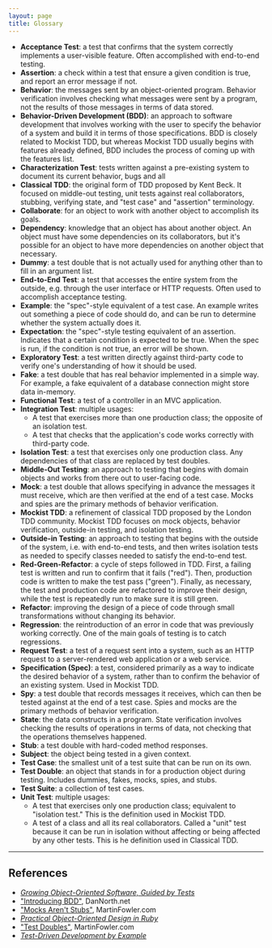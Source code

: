 ```yaml
---
layout: page
title: Glossary
---
```


* **Acceptance Test**: a test that confirms that the system correctly implements a user-visible feature. Often accomplished with end-to-end testing.
* **Assertion**: a check within a test that ensure a given condition is true, and report an error message if not.
* **Behavior**: the messages sent by an object-oriented program. Behavior verification involves checking what messages were sent by a program, not the results of those messages in terms of data stored.
* **Behavior-Driven Development (BDD)**: an approach to software development that involves working with the user to specify the behavior of a system and build it in terms of those specifications. BDD is closely related to Mockist TDD, but whereas Mockist TDD usually begins with features already defined, BDD includes the process of coming up with the features list.
* **Characterization Test**: tests written against a pre-existing system to document its current behavior, bugs and all
* **Classical TDD**: the original form of TDD proposed by Kent Beck. It focused on middle-out testing, unit tests against real collaborators, stubbing, verifying state, and "test case" and "assertion" terminology.
* **Collaborate**: for an object to work with another object to accomplish its goals.
* **Dependency**: knowledge that an object has about another object. An object must have some dependencies on its collaborators, but it's possible for an object to have more dependencies on another object that necessary.
* **Dummy**: a test double that is not actually used for anything other than to fill in an argument list.
* **End-to-End Test**: a test that accesses the entire system from the outside, e.g. through the user interface or HTTP requests. Often used to accomplish acceptance testing.
* **Example**: the "spec"-style equivalent of a test case. An example writes out something a piece of code should do, and can be run to determine whether the system actually does it.
* **Expectation**: the "spec"-style testing equivalent of an assertion. Indicates that a certain condition is expected to be true. When the spec is run, if the condition is not true, an error will be shown.
* **Exploratory Test**: a test written directly against third-party code to verify one's understanding of how it should be used.
* **Fake**: a test double that has real behavior implemented in a simple way. For example, a fake equivalent of a database connection might store data in-memory.
* **Functional Test**: a test of a controller in an MVC application.
* **Integration Test**: multiple usages:
	* A test that exercises more than one production class; the opposite of an isolation test.
	* A test that checks that the application's code works correctly with third-party code.
* **Isolation Test**: a test that exercises only one production class. Any dependencies of that class are replaced by test doubles.
* **Middle-Out Testing**: an approach to testing that begins with domain objects and works from there out to user-facing code.
* **Mock**: a test double that allows specifying in advance the messages it must receive, which are then verified at the end of a test case. Mocks and spies are the primary methods of behavior verification.
* **Mockist TDD**: a refinement of classical TDD proposed by the London TDD community. Mockist TDD focuses on mock objects, behavior verification, outside-in testing, and isolation testing.
* **Outside-in Testing**: an approach to testing that begins with the outside of the system, i.e. with end-to-end tests, and then writes isolation tests as needed to specify classes needed to satisfy the end-to-end test.
* **Red-Green-Refactor**: a cycle of steps followed in TDD. First, a failing test is written and run to confirm that it fails ("red"). Then, production code is written to make the test pass ("green"). Finally, as necessary, the test and production code are refactored to improve their design, while the test is repeatedly run to make sure it is still green.
* **Refactor**: improving the design of a piece of code through small transformations without changing its behavior.
* **Regression**: the reintroduction of an error in code that was previously working correctly. One of the main goals of testing is to catch regressions.
* **Request Test**: a test of a request sent into a system, such as an HTTP request to a server-rendered web application or a web service.
* **Specification (Spec)**: a test, considered primarily as a way to indicate the desired behavior of a system, rather than to confirm the behavior of an existing system. Used in Mockist TDD.
* **Spy**: a test double that records messages it receives, which can then be tested against at the end of a test case. Spies and mocks are the primary methods of behavior verification.
* **State**: the data constructs in a program. State verification involves checking the results of operations in terms of data, not checking that the operations themselves happened.
* **Stub**: a test double with hard-coded method responses.
* **Subject**: the object being tested in a given context.
* **Test Case**: the smallest unit of a test suite that can be run on its own.
* **Test Double**: an object that stands in for a production object during testing. Includes dummies, fakes, mocks, spies, and stubs.
* **Test Suite**: a collection of test cases.
* **Unit Test**: multiple usages:
	* A test that exercises only one production class; equivalent to "isolation test." This is the definition used in Mockist TDD.
	* A test of a class and all its real collaborators. Called a "unit" test because it can be run in isolation without affecting or being affected by any other tests. This is he definition used in Classical TDD.

---

##  References

* [*Growing Object-Oriented Software, Guided by Tests*](http://www.informit.com/store/growing-object-oriented-software-guided-by-tests-9780321503626)
* ["Introducing BDD"](https://dannorth.net/introducing-bdd/), DanNorth.net
* ["Mocks Aren't Stubs"](http://martinfowler.com/articles/mocksArentStubs.html), MartinFowler.com
* [*Practical Object-Oriented Design in Ruby*](http://www.poodr.com/)
* ["Test Doubles"](http://www.martinfowler.com/bliki/TestDouble.html), MartinFowler.com
* [*Test-Driven Development by Example*](https://www.amazon.com/Test-Driven-Development-Kent-Beck/dp/0321146530)